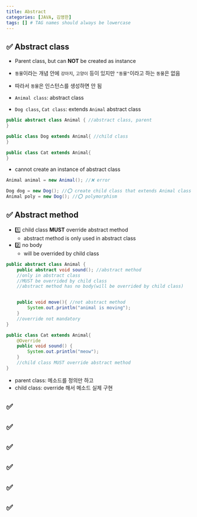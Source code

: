 ```yaml
---
title: Abstract
categories: [JAVA, 김영한]
tags: [] # TAG names should always be lowercase
---
```


## ✅ Abstract class

- Parent class, but can **NOT** be created as instance
- `동물`이라는 개념 안에 `강아지`, `고양이` 등이 있지만 `"동물"`이라고 하는 `동물`은 없음
- 따라서 `동물`은 인스턴스를 생성하면 안 됨

- `Animal class`: abstract class
- `Dog class`, `Cat class`: extends `Animal` abstract class

```java
public abstract class Animal { //abstract class, parent
}

public class Dog extends Animal{ //child class
}

public class Cat extends Animal{
}
```

- cannot create an instance of abstract class

```java
Animal animal = new Animal(); //❌ error

Dog dog = new Dog(); //⭕️ create child class that extends Animal class
Animal poly = new Dog(); //⭕️ polymorphism
```

## ✅ Abstract method

- 1️⃣ child class **MUST** override abstract method
  - abstract method is only used in abstract class
- 2️⃣ no body
  - will be overrided by child class

```java
public abstract class Animal {
    public abstract void sound(); //abstract method
    //only in abstract class
    //MUST be overrided by child class
    //abstract method has no body(will be overrided by child class)


    public void move(){ //not abstract method
        System.out.println("animal is moving");
    }
    //override not mandatory
}

public class Cat extends Animal{
    @Override
    public void sound() {
        System.out.println("meow");
    }
    //child class MUST override abstract method
}
```

- parent class: 메소드를 정의만 하고
- child class: override 해서 메소드 실제 구현

## ✅

## ✅

## ✅

## ✅

## ✅

## ✅
